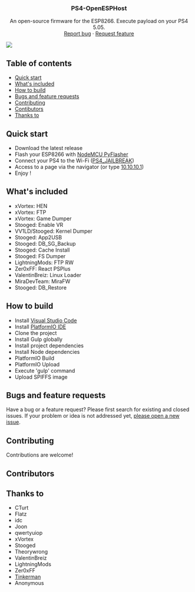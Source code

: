 <p align="center">
  <h3 align="center">PS4-OpenESPHost</h3>

  <p align="center">
    An open-source firmware for the ESP8266. Execute payload on your PS4 5.05.
    <br>
    <a href="https://github.com/baptistecdr/PS4-OpenESPHost/issues/new">Report bug</a>
    ·
    <a href="https://github.com/baptistecdr/PS4-OpenESPHost/new">Request feature</a>
  </p>
  <img src="https://i.snag.gy/NmokAf.jpg"/>
</p>

## Table of contents

- [Quick start](#quick-start)
- [What's included](#whats-included)
- [How to build](#how-to-build)
- [Bugs and feature requests](#bugs-and-feature-requests)
- [Contributing](#contributing)
- [Contibutors](#contributors)
- [Thanks to](#thanks-to)

## Quick start
- Download the latest release
- Flash your ESP8266 with [NodeMCU PyFlasher](https://github.com/marcelstoer/nodemcu-pyflasher/releases)
- Connect your PS4 to the Wi-Fi ([PS4_JAILBREAK](https://github.com/baptistecdr/PS4-OpenESPHost/blob/1c338694e28d1f92cd61d42bff66cbf41c0d737f/www/settings.json#L2))
- Access to a page via the navigator (or type [10.10.10.1](https://github.com/baptistecdr/PS4-OpenESPHost/blob/1c338694e28d1f92cd61d42bff66cbf41c0d737f/www/settings.json#L4))
- Enjoy !

## What's included

- xVortex: HEN
- xVortex: FTP
- xVortex: Game Dumper
- Stooged: Enable VR
- VV1LD/Stooged: Kernel Dumper
- Stooged: App2USB
- Stooged: DB_SG_Backup
- Stooged: Cache Install
- Stooged: FS Dumper
- LightningMods: FTP RW
- Zer0xFF: React PSPlus
- ValentinBreiz: Linux Loader
- MiraDevTeam: MiraFW
- Stooged: DB_Restore

## How to build

- Install [Visual Studio Code](https://code.visualstudio.com)
- Install [PlatformIO IDE](https://platformio.org)
- Clone the project
- Install Gulp globally
- Install project dependencies
- Install Node dependencies
- PlatformIO Build
- PlatformIO Upload
- Execute 'gulp' command
- Upload SPIFFS image

## Bugs and feature requests

Have a bug or a feature request? Please first search for existing and closed issues. If your problem or idea is not addressed yet, [please open a new issue](https://github.com/baptistecdr/PS4-OpenESPHost/issues/new).

## Contributing

Contributions are welcome!

## Contributors

## Thanks to

- CTurt
- Flatz
- idc
- Joon
- qwertyuiop
- xVortex
- Stooged
- Theorywrong
- ValentinBreiz
- LightningMods
- Zer0xFF
- [Tinkerman](http://tinkerman.cat/optimizing-files-for-spiffs-with-gulp/)
- Anonymous
